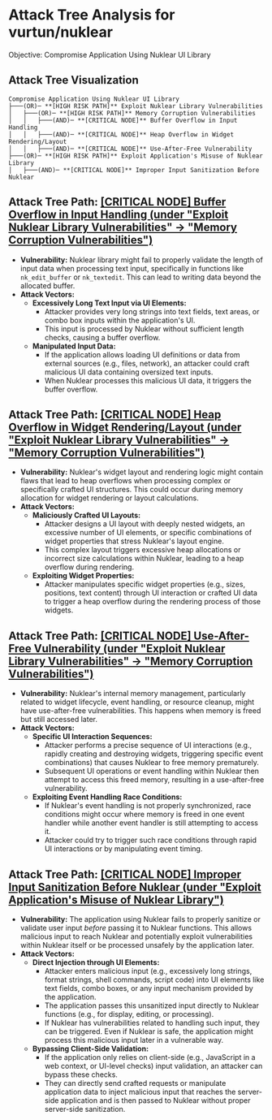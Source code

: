 # Attack Tree Analysis for vurtun/nuklear

Objective: Compromise Application Using Nuklear UI Library

## Attack Tree Visualization

```
Compromise Application Using Nuklear UI Library
├───(OR)─ **[HIGH RISK PATH]** Exploit Nuklear Library Vulnerabilities
│   ├───(OR)─ **[HIGH RISK PATH]** Memory Corruption Vulnerabilities
│   │   ├───(AND)─ **[CRITICAL NODE]** Buffer Overflow in Input Handling
│   │   ├───(AND)─ **[CRITICAL NODE]** Heap Overflow in Widget Rendering/Layout
│   │   ├───(AND)─ **[CRITICAL NODE]** Use-After-Free Vulnerability
├───(OR)─ **[HIGH RISK PATH]** Exploit Application's Misuse of Nuklear Library
│   ├───(AND)─ **[CRITICAL NODE]** Improper Input Sanitization Before Nuklear
```

## Attack Tree Path: [[CRITICAL NODE] Buffer Overflow in Input Handling (under "Exploit Nuklear Library Vulnerabilities" -> "Memory Corruption Vulnerabilities")](./attack_tree_paths/_critical_node__buffer_overflow_in_input_handling__under_exploit_nuklear_library_vulnerabilities_-_m_377c7f79.md)

*   **Vulnerability:** Nuklear library might fail to properly validate the length of input data when processing text input, specifically in functions like `nk_edit_buffer` or `nk_textedit`. This can lead to writing data beyond the allocated buffer.
*   **Attack Vectors:**
    *   **Excessively Long Text Input via UI Elements:**
        *   Attacker provides very long strings into text fields, text areas, or combo box inputs within the application's UI.
        *   This input is processed by Nuklear without sufficient length checks, causing a buffer overflow.
    *   **Manipulated Input Data:**
        *   If the application allows loading UI definitions or data from external sources (e.g., files, network), an attacker could craft malicious UI data containing oversized text inputs.
        *   When Nuklear processes this malicious UI data, it triggers the buffer overflow.

## Attack Tree Path: [[CRITICAL NODE] Heap Overflow in Widget Rendering/Layout (under "Exploit Nuklear Library Vulnerabilities" -> "Memory Corruption Vulnerabilities")](./attack_tree_paths/_critical_node__heap_overflow_in_widget_renderinglayout__under_exploit_nuklear_library_vulnerabiliti_ad164301.md)

*   **Vulnerability:**  Nuklear's widget layout and rendering logic might contain flaws that lead to heap overflows when processing complex or specifically crafted UI structures. This could occur during memory allocation for widget rendering or layout calculations.
*   **Attack Vectors:**
    *   **Maliciously Crafted UI Layouts:**
        *   Attacker designs a UI layout with deeply nested widgets, an excessive number of UI elements, or specific combinations of widget properties that stress Nuklear's layout engine.
        *   This complex layout triggers excessive heap allocations or incorrect size calculations within Nuklear, leading to a heap overflow during rendering.
    *   **Exploiting Widget Properties:**
        *   Attacker manipulates specific widget properties (e.g., sizes, positions, text content) through UI interaction or crafted UI data to trigger a heap overflow during the rendering process of those widgets.

## Attack Tree Path: [[CRITICAL NODE] Use-After-Free Vulnerability (under "Exploit Nuklear Library Vulnerabilities" -> "Memory Corruption Vulnerabilities")](./attack_tree_paths/_critical_node__use-after-free_vulnerability__under_exploit_nuklear_library_vulnerabilities_-_memory_fca4c803.md)

*   **Vulnerability:** Nuklear's internal memory management, particularly related to widget lifecycle, event handling, or resource cleanup, might have use-after-free vulnerabilities. This happens when memory is freed but still accessed later.
*   **Attack Vectors:**
    *   **Specific UI Interaction Sequences:**
        *   Attacker performs a precise sequence of UI interactions (e.g., rapidly creating and destroying widgets, triggering specific event combinations) that causes Nuklear to free memory prematurely.
        *   Subsequent UI operations or event handling within Nuklear then attempt to access this freed memory, resulting in a use-after-free vulnerability.
    *   **Exploiting Event Handling Race Conditions:**
        *   If Nuklear's event handling is not properly synchronized, race conditions might occur where memory is freed in one event handler while another event handler is still attempting to access it.
        *   Attacker could try to trigger such race conditions through rapid UI interactions or by manipulating event timing.

## Attack Tree Path: [[CRITICAL NODE] Improper Input Sanitization Before Nuklear (under "Exploit Application's Misuse of Nuklear Library")](./attack_tree_paths/_critical_node__improper_input_sanitization_before_nuklear__under_exploit_application's_misuse_of_nu_758aa6ef.md)

*   **Vulnerability:** The application using Nuklear fails to properly sanitize or validate user input *before* passing it to Nuklear functions. This allows malicious input to reach Nuklear and potentially exploit vulnerabilities within Nuklear itself or be processed unsafely by the application later.
*   **Attack Vectors:**
    *   **Direct Injection through UI Elements:**
        *   Attacker enters malicious input (e.g., excessively long strings, format strings, shell commands, script code) into UI elements like text fields, combo boxes, or any input mechanism provided by the application.
        *   The application passes this unsanitized input directly to Nuklear functions (e.g., for display, editing, or processing).
        *   If Nuklear has vulnerabilities related to handling such input, they can be triggered. Even if Nuklear is safe, the application might process this malicious input later in a vulnerable way.
    *   **Bypassing Client-Side Validation:**
        *   If the application only relies on client-side (e.g., JavaScript in a web context, or UI-level checks) input validation, an attacker can bypass these checks.
        *   They can directly send crafted requests or manipulate application data to inject malicious input that reaches the server-side application and is then passed to Nuklear without proper server-side sanitization.

